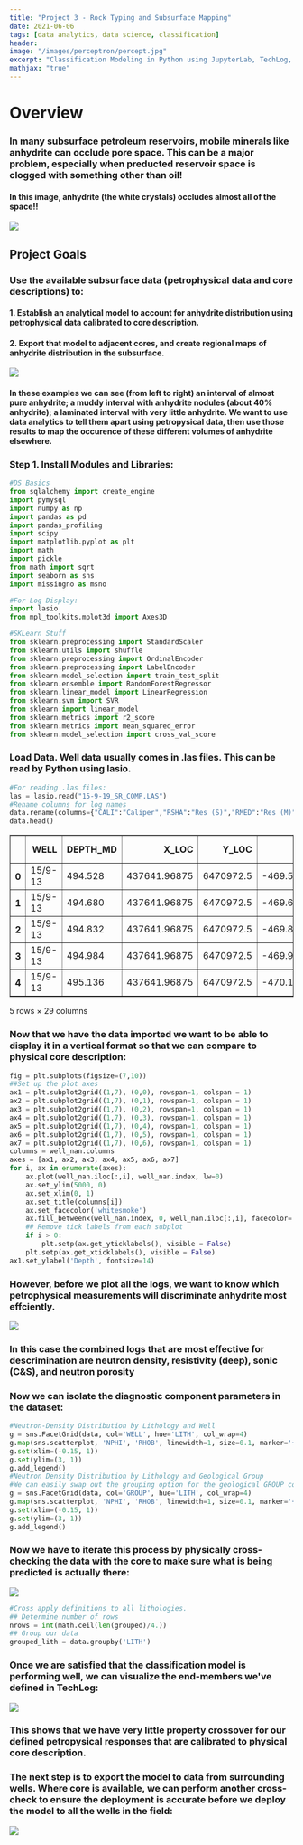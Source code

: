 ```yaml
---
title: "Project 3 - Rock Typing and Subsurface Mapping"
date: 2021-06-06
tags: [data analytics, data science, classification]
header:
image: "/images/perceptron/percept.jpg"
excerpt: "Classification Modeling in Python using JupyterLab, TechLog, and Petrel"
mathjax: "true"
---
```


# Overview
### In many subsurface petroleum reservoirs, mobile minerals like anhydrite can occlude pore space.  This can be a major problem, especially when preducted reservoir space is clogged with something other than oil!
#### In this image, anhydrite (the white crystals) occludes almost all of the space!!
![](/images/AnhydriteImages/Anhydrite_Pores.jpg)


## Project Goals
### Use the available subsurface data (petrophysical data and core descriptions) to:
#### 1. Establish an analytical model to account for anhydrite distribution using petrophysical data calibrated to core description.
#### 2. Export that model to adjacent cores, and create regional maps of anhydrite distribution in the subsurface.

![](/images/AnhydriteImages/Anhydrite_Cores.jpg)
#### In these examples we can see (from left to right) an interval of almost pure anhydrite; a muddy interval with anhydrite nodules (about 40% anhydrite); a laminated interval with very little anhydrite.  We want to use data analytics to tell them apart using petropysical data, then use those results to map the occurence of these different volumes of anhydrite elsewhere.


### Step 1. Install Modules and Libraries:
```python
#DS Basics
from sqlalchemy import create_engine
import pymysql
import numpy as np
import pandas as pd
import pandas_profiling
import scipy
import matplotlib.pyplot as plt
import math
import pickle
from math import sqrt
import seaborn as sns
import missingno as msno

#For Log Display:
import lasio
from mpl_toolkits.mplot3d import Axes3D

#SKLearn Stuff
from sklearn.preprocessing import StandardScaler
from sklearn.utils import shuffle
from sklearn.preprocessing import OrdinalEncoder
from sklearn.preprocessing import LabelEncoder
from sklearn.model_selection import train_test_split
from sklearn.ensemble import RandomForestRegressor
from sklearn.linear_model import LinearRegression
from sklearn.svm import SVR
from sklearn import linear_model
from sklearn.metrics import r2_score
from sklearn.metrics import mean_squared_error
from sklearn.model_selection import cross_val_score
```
### Load Data.  Well data usually comes in .las files.  This can be read by Python using lasio. 
```python
#For reading .las files:
las = lasio.read("15-9-19_SR_COMP.LAS")
#Rename columns for log names
data.rename(columns={"CALI":"Caliper","RSHA":"Res (S)","RMED":"Res (M)","RDEP":"Res (Dp)","RHOB":"Density (rhob)", "GR":"GR(raw)","ROP":"ROP", "DTS":"Sonic (ShSl)","DCAL":"Diff. Cal.","DRHO":"Density (corr)","RMIC":"Res (Mic)","ROPA":"ROP (avg)","RXO":"Res (flu)","FORCE_2020_LITHOFACIES_LITHOLOGY":"LITHOLOGY","FORCE_2020_LITHOFACIES_CONFIDENCE":"LITHOLOGY (conf)"}, inplace=True)
data.head()
```

<div>
<style scoped>
    .dataframe tbody tr th:only-of-type {
        vertical-align: middle;
    }

    .dataframe tbody tr th {
        vertical-align: top;
    }

    .dataframe thead th {
        text-align: right;
    }
</style>
<table border="1" class="dataframe">
  <thead>
    <tr style="text-align: right;">
      <th></th>
      <th>WELL</th>
      <th>DEPTH_MD</th>
      <th>X_LOC</th>
      <th>Y_LOC</th>
      <th>Z_LOC</th>
      <th>GROUP</th>
      <th>FORMATION</th>
      <th>Caliper</th>
      <th>Res (S)</th>
      <th>Res (M)</th>
      <th>...</th>
      <th>ROP</th>
      <th>Sonic (ShSl)</th>
      <th>Diff. Cal.</th>
      <th>Density (corr)</th>
      <th>MUDWEIGHT</th>
      <th>Res (Mic)</th>
      <th>ROP (avg)</th>
      <th>Res (flu)</th>
      <th>LITHOLOGY</th>
      <th>LITHOLOGY (conf)</th>
    </tr>
  </thead>
  <tbody>
    <tr>
      <th>0</th>
      <td>15/9-13</td>
      <td>494.528</td>
      <td>437641.96875</td>
      <td>6470972.5</td>
      <td>-469.501831</td>
      <td>KHUFF FM.</td>
      <td>NaN</td>
      <td>19.480835</td>
      <td>NaN</td>
      <td>1.611410</td>
      <td>...</td>
      <td>34.636410</td>
      <td>NaN</td>
      <td>NaN</td>
      <td>-0.574928</td>
      <td>NaN</td>
      <td>NaN</td>
      <td>NaN</td>
      <td>NaN</td>
      <td>65000</td>
      <td>1.0</td>
    </tr>
    <tr>
      <th>1</th>
      <td>15/9-13</td>
      <td>494.680</td>
      <td>437641.96875</td>
      <td>6470972.5</td>
      <td>-469.653809</td>
      <td>KHUFF FM.</td>
      <td>NaN</td>
      <td>19.468800</td>
      <td>NaN</td>
      <td>1.618070</td>
      <td>...</td>
      <td>34.636410</td>
      <td>NaN</td>
      <td>NaN</td>
      <td>-0.570188</td>
      <td>NaN</td>
      <td>NaN</td>
      <td>NaN</td>
      <td>NaN</td>
      <td>65000</td>
      <td>1.0</td>
    </tr>
    <tr>
      <th>2</th>
      <td>15/9-13</td>
      <td>494.832</td>
      <td>437641.96875</td>
      <td>6470972.5</td>
      <td>-469.805786</td>
      <td>KHUFF FM.</td>
      <td>NaN</td>
      <td>19.468800</td>
      <td>NaN</td>
      <td>1.626459</td>
      <td>...</td>
      <td>34.779556</td>
      <td>NaN</td>
      <td>NaN</td>
      <td>-0.574245</td>
      <td>NaN</td>
      <td>NaN</td>
      <td>NaN</td>
      <td>NaN</td>
      <td>65000</td>
      <td>1.0</td>
    </tr>
    <tr>
      <th>3</th>
      <td>15/9-13</td>
      <td>494.984</td>
      <td>437641.96875</td>
      <td>6470972.5</td>
      <td>-469.957794</td>
      <td>KHUFF FM.</td>
      <td>NaN</td>
      <td>19.459282</td>
      <td>NaN</td>
      <td>1.621594</td>
      <td>...</td>
      <td>39.965164</td>
      <td>NaN</td>
      <td>NaN</td>
      <td>-0.586315</td>
      <td>NaN</td>
      <td>NaN</td>
      <td>NaN</td>
      <td>NaN</td>
      <td>65000</td>
      <td>1.0</td>
    </tr>
    <tr>
      <th>4</th>
      <td>15/9-13</td>
      <td>495.136</td>
      <td>437641.96875</td>
      <td>6470972.5</td>
      <td>-470.109772</td>
      <td>KHUFF FM.</td>
      <td>NaN</td>
      <td>19.453100</td>
      <td>NaN</td>
      <td>1.602679</td>
      <td>...</td>
      <td>57.483765</td>
      <td>NaN</td>
      <td>NaN</td>
      <td>-0.597914</td>
      <td>NaN</td>
      <td>NaN</td>
      <td>NaN</td>
      <td>NaN</td>
      <td>65000</td>
      <td>1.0</td>
    </tr>
  </tbody>
</table>
<p>5 rows × 29 columns</p>
</div>

### Now that we have the data imported we want to be able to display it in a vertical format so that we can compare to physical core description:
```python
fig = plt.subplots(figsize=(7,10))
##Set up the plot axes
ax1 = plt.subplot2grid((1,7), (0,0), rowspan=1, colspan = 1) 
ax2 = plt.subplot2grid((1,7), (0,1), rowspan=1, colspan = 1)
ax3 = plt.subplot2grid((1,7), (0,2), rowspan=1, colspan = 1)
ax4 = plt.subplot2grid((1,7), (0,3), rowspan=1, colspan = 1)
ax5 = plt.subplot2grid((1,7), (0,4), rowspan=1, colspan = 1)
ax6 = plt.subplot2grid((1,7), (0,5), rowspan=1, colspan = 1)
ax7 = plt.subplot2grid((1,7), (0,6), rowspan=1, colspan = 1)
columns = well_nan.columns
axes = [ax1, ax2, ax3, ax4, ax5, ax6, ax7]
for i, ax in enumerate(axes):
    ax.plot(well_nan.iloc[:,i], well_nan.index, lw=0)
    ax.set_ylim(5000, 0)
    ax.set_xlim(0, 1)
    ax.set_title(columns[i])
    ax.set_facecolor('whitesmoke')
    ax.fill_betweenx(well_nan.index, 0, well_nan.iloc[:,i], facecolor='red')
    ## Remove tick labels from each subplot
    if i > 0:
        plt.setp(ax.get_yticklabels(), visible = False)
    plt.setp(ax.get_xticklabels(), visible = False)
ax1.set_ylabel('Depth', fontsize=14)
```


### However, before we plot all the logs, we want to know which petrophysical measurements will discriminate anhydrite most effciently.  
![](/images/AnhydriteImages/Elan_1.jpg)
### In this case the combined logs that are most effective for descrimination are neutron density, resistivity (deep), sonic (C&S), and neutron porosity



### Now we can isolate the diagnostic component parameters in the dataset:
```python
#Neutron-Density Distribution by Lithology and Well
g = sns.FacetGrid(data, col='WELL', hue='LITH', col_wrap=4)
g.map(sns.scatterplot, 'NPHI', 'RHOB', linewidth=1, size=0.1, marker='+')
g.set(xlim=(-0.15, 1))
g.set(ylim=(3, 1))
g.add_legend()
#Neutron Density Distribution by Lithology and Geological Group
#We can easily swap out the grouping option for the geological GROUP column to view the lithology variation by group.
g = sns.FacetGrid(data, col='GROUP', hue='LITH', col_wrap=4)
g.map(sns.scatterplot, 'NPHI', 'RHOB', linewidth=1, size=0.1, marker='+')
g.set(xlim=(-0.15, 1))
g.set(ylim=(3, 1))
g.add_legend()
```

### Now we have to iterate this process by physically cross-checking the data with the core to make sure what is being predicted is actually there:
![](/images/AnhydriteImages/Prediction_1.jpg)

```python
#Cross apply definitions to all lithologies. 
## Determine number of rows
nrows = int(math.ceil(len(grouped)/4.))
## Group our data
grouped_lith = data.groupby('LITH')
```


### Once we are satisfied that the classification model is performing well, we can visualize the end-members we've defined in TechLog:
![](/images/AnhydriteImages/Property_Response_Space.jpg)
### This shows that we have very little property crossover for our defined petropysical responses that are calibrated to physical core description.


### The next step is to export the model to data from surrounding wells.  Where core is available, we can perform another cross-check to ensure the deployment is accurate before we deploy the model to all the wells in the field:
![](/images/AnhydriteImages/Prediction_2.jpg)



